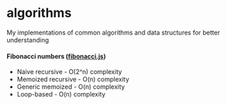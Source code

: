 algorithms
==========

My implementations of common algorithms and data structures for better understanding

#### Fibonacci numbers ([fibonacci.js](https://github.com/ZIJ/algorithms/blob/master/fibonacci.js))

* Naive recursive - O(2^n) complexity
* Memoized recursive - O(n) complexity
* Generic memoized - O(n) complexity
* Loop-based - O(n) complexity
  
